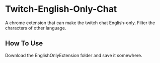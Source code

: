 # Twitch-English-Only-Chat
A chrome extension that can make the twitch chat English-only. Filter the characters of other language. 

## How To Use
Download the EnglishOnlyExtension folder and save it somewhere. 
